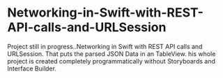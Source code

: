 # Networking-in-Swift-with-REST-API-calls-and-URLSession
Project still in progress..Networking in Swift with REST API calls and URLSession. That puts the parsed JSON Data in an TableView. his whole project is created completely programmatically without Storyboards and Interface Builder.
